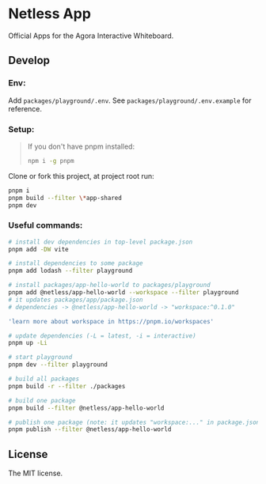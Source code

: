# Netless App

Official Apps for the Agora Interactive Whiteboard.

## Develop

### Env:

Add `packages/playground/.env`. See `packages/playground/.env.example` for reference.

### Setup:

> If you don't have pnpm installed:
> 
> ```bash
> npm i -g pnpm
> ```

Clone or fork this project, at project root run:

```bash
pnpm i
pnpm build --filter \*app-shared
pnpm dev
```

### Useful commands:

```bash
# install dev dependencies in top-level package.json
pnpm add -DW vite

# install dependencies to some package
pnpm add lodash --filter playground

# install packages/app-hello-world to packages/playground
pnpm add @netless/app-hello-world --workspace --filter playground
# it updates packages/app/package.json
# dependencies -> @netless/app-hello-world -> "workspace:^0.1.0"

'learn more about workspace in https://pnpm.io/workspaces'

# update dependencies (-L = latest, -i = interactive)
pnpm up -Li

# start playground
pnpm dev --filter playground

# build all packages
pnpm build -r --filter ./packages

# build one package
pnpm build --filter @netless/app-hello-world

# publish one package (note: it updates "workspace:..." in package.json)
pnpm publish --filter @netless/app-hello-world
```

## License

The MIT license.
